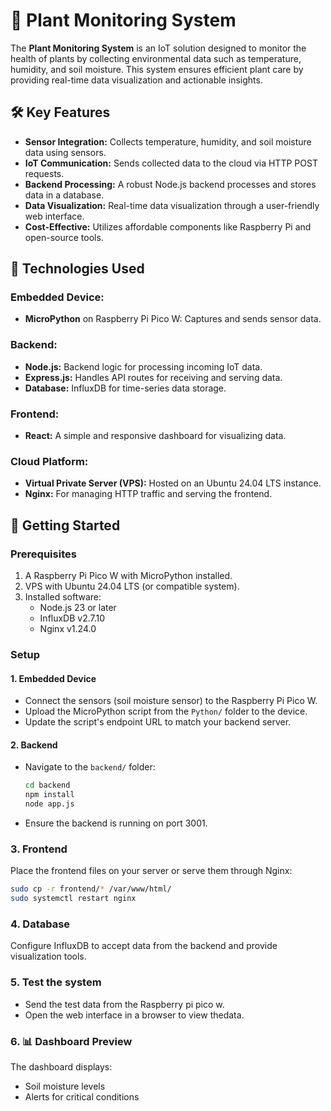 # 🌱 Plant Monitoring System

The **Plant Monitoring System** is an IoT solution designed to monitor the health of plants by collecting environmental data such as temperature, humidity, and soil moisture. This system ensures efficient plant care by providing real-time data visualization and actionable insights.

## 🛠️ Key Features

- **Sensor Integration:** Collects temperature, humidity, and soil moisture data using sensors.
- **IoT Communication:** Sends collected data to the cloud via HTTP POST requests.
- **Backend Processing:** A robust Node.js backend processes and stores data in a database.
- **Data Visualization:** Real-time data visualization through a user-friendly web interface.
- **Cost-Effective:** Utilizes affordable components like Raspberry Pi and open-source tools.


## 🔧 Technologies Used

### Embedded Device:
- **MicroPython** on Raspberry Pi Pico W: Captures and sends sensor data.

### Backend:
- **Node.js:** Backend logic for processing incoming IoT data.
- **Express.js:** Handles API routes for receiving and serving data.
- **Database:** InfluxDB for time-series data storage.

### Frontend:
- **React:** A simple and responsive dashboard for visualizing data.

### Cloud Platform:
- **Virtual Private Server (VPS):** Hosted on an Ubuntu 24.04 LTS instance.
- **Nginx:** For managing HTTP traffic and serving the frontend.

## 🚀 Getting Started

### Prerequisites
1. A Raspberry Pi Pico W with MicroPython installed.
2. VPS with Ubuntu 24.04 LTS (or compatible system).
3. Installed software:
   - Node.js 23 or later
   - InfluxDB v2.7.10
   - Nginx v1.24.0

### Setup

#### 1. Embedded Device
- Connect the sensors (soil moisture sensor) to the Raspberry Pi Pico W.
- Upload the MicroPython script from the `Python/` folder to the device.
- Update the script's endpoint URL to match your backend server.

#### 2. Backend
- Navigate to the `backend/` folder:
  ```bash
  cd backend
  npm install
  node app.js

- Ensure the backend is running on port 3001.

### 3. Frontend
Place the frontend files on your server or serve them through Nginx:

```bash
sudo cp -r frontend/* /var/www/html/
sudo systemctl restart nginx
```


### 4. Database

Configure InfluxDB to accept data from the backend and provide visualization tools.


### 5. Test the system

- Send the test data from the Raspberry pi pico w.
- Open the web interface in a browser to view thedata.

### 6. 📊 Dashboard Preview

The dashboard displays: 
- Soil moisture levels
- Alerts for critical conditions


 

